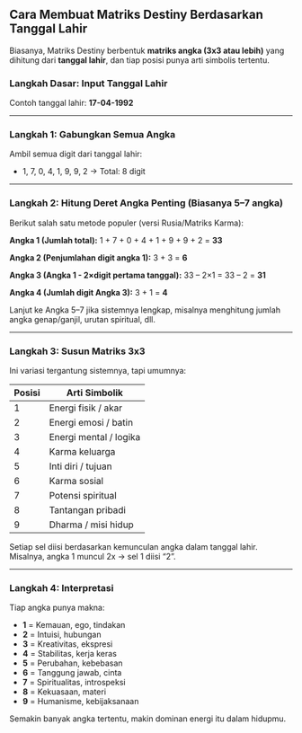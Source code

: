
## **Cara Membuat Matriks Destiny Berdasarkan Tanggal Lahir**

Biasanya, Matriks Destiny berbentuk **matriks angka (3x3 atau lebih)** yang dihitung dari **tanggal lahir**, dan tiap posisi punya arti simbolis tertentu.

### **Langkah Dasar: Input Tanggal Lahir**

Contoh tanggal lahir: **17-04-1992**

---

### **Langkah 1: Gabungkan Semua Angka**

Ambil semua digit dari tanggal lahir:

* 1, 7, 0, 4, 1, 9, 9, 2 → Total: 8 digit

---

### **Langkah 2: Hitung Deret Angka Penting (Biasanya 5–7 angka)**

Berikut salah satu metode populer (versi Rusia/Matriks Karma):

**Angka 1 (Jumlah total):**
1 + 7 + 0 + 4 + 1 + 9 + 9 + 2 = **33**

**Angka 2 (Penjumlahan digit angka 1):**
3 + 3 = **6**

**Angka 3 (Angka 1 - 2×digit pertama tanggal):**
33 – 2×1 = 33 – 2 = **31**

**Angka 4 (Jumlah digit Angka 3):**
3 + 1 = **4**

Lanjut ke Angka 5–7 jika sistemnya lengkap, misalnya menghitung jumlah angka genap/ganjil, urutan spiritual, dll.

---

### **Langkah 3: Susun Matriks 3x3**

Ini variasi tergantung sistemnya, tapi umumnya:

| Posisi | Arti Simbolik          |
| ------ | ---------------------- |
| 1      | Energi fisik / akar    |
| 2      | Energi emosi / batin   |
| 3      | Energi mental / logika |
| 4      | Karma keluarga         |
| 5      | Inti diri / tujuan     |
| 6      | Karma sosial           |
| 7      | Potensi spiritual      |
| 8      | Tantangan pribadi      |
| 9      | Dharma / misi hidup    |

Setiap sel diisi berdasarkan kemunculan angka dalam tanggal lahir. Misalnya, angka 1 muncul 2x → sel 1 diisi “2”.

---

### **Langkah 4: Interpretasi**

Tiap angka punya makna:

* **1** = Kemauan, ego, tindakan
* **2** = Intuisi, hubungan
* **3** = Kreativitas, ekspresi
* **4** = Stabilitas, kerja keras
* **5** = Perubahan, kebebasan
* **6** = Tanggung jawab, cinta
* **7** = Spiritualitas, introspeksi
* **8** = Kekuasaan, materi
* **9** = Humanisme, kebijaksanaan

Semakin banyak angka tertentu, makin dominan energi itu dalam hidupmu.
